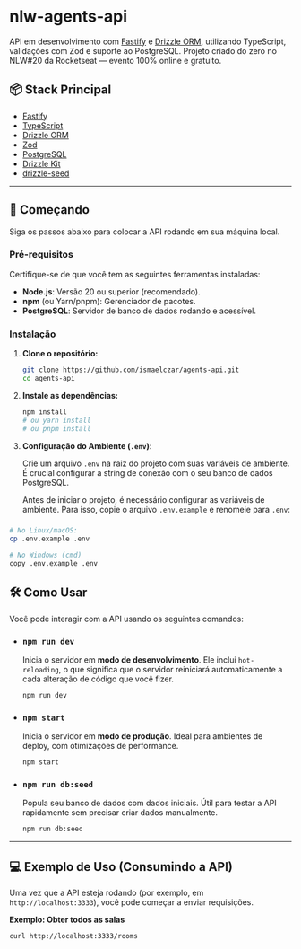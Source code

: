 # nlw-agents-api

API em desenvolvimento com [Fastify](https://www.fastify.io/) e [Drizzle ORM](https://orm.drizzle.team/), utilizando TypeScript, validações com Zod e suporte ao PostgreSQL.
Projeto criado do zero no NLW#20 da Rocketseat — evento 100% online e gratuito.

## 📦 Stack Principal

- [Fastify](https://www.fastify.io/)
- [TypeScript](https://www.typescriptlang.org/)
- [Drizzle ORM](https://orm.drizzle.team/)
- [Zod](https://github.com/colinhacks/zod)
- [PostgreSQL](https://www.postgresql.org/)
- [Drizzle Kit](https://orm.drizzle.team/docs/overview/sql-schema)
- [drizzle-seed](https://www.npmjs.com/package/drizzle-seed)

---

## 🚀 Começando

Siga os passos abaixo para colocar a API rodando em sua máquina local.

### Pré-requisitos

Certifique-se de que você tem as seguintes ferramentas instaladas:

* **Node.js**: Versão 20 ou superior (recomendado).
* **npm** (ou Yarn/pnpm): Gerenciador de pacotes.
* **PostgreSQL**: Servidor de banco de dados rodando e acessível.

### Instalação

1.  **Clone o repositório:**

    ```bash
    git clone https://github.com/ismaelczar/agents-api.git
    cd agents-api
    ```

2.  **Instale as dependências:**

    ```bash
    npm install
    # ou yarn install
    # ou pnpm install
    ```

3.  **Configuração do Ambiente (`.env`)**:

    Crie um arquivo `.env` na raiz do projeto com suas variáveis de ambiente. É crucial configurar a string de conexão com o seu banco de dados PostgreSQL.

    Antes de iniciar o projeto, é necessário configurar as variáveis de ambiente. Para isso, copie o arquivo `.env.example` e renomeie para `.env`:

### 
```bash
# No Linux/macOS:
cp .env.example .env

# No Windows (cmd)
copy .env.example .env

```

## 🛠️ Como Usar

Você pode interagir com a API usando os seguintes comandos:

* ### `npm run dev`

    Inicia o servidor em **modo de desenvolvimento**. Ele inclui `hot-reloading`, o que significa que o servidor reiniciará automaticamente a cada alteração de código que você fizer.

    ```bash
    npm run dev
    ```

* ### `npm start`

    Inicia o servidor em **modo de produção**. Ideal para ambientes de deploy, com otimizações de performance.

    ```bash
    npm start
    ```

* ### `npm run db:seed`

    Popula seu banco de dados com dados iniciais. Útil para testar a API rapidamente sem precisar criar dados manualmente.

    ```bash
    npm run db:seed
    ```

---

## 💻 Exemplo de Uso (Consumindo a API)

Uma vez que a API esteja rodando (por exemplo, em `http://localhost:3333`), você pode começar a enviar requisições.

**Exemplo: Obter todos as salas**

```bash
curl http://localhost:3333/rooms
